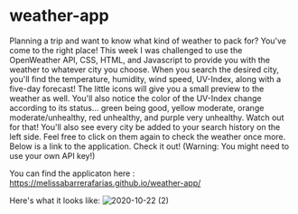 # weather-app
Planning a trip and want to know what kind of weather to pack for? You've come to the right place! This week I was challenged to use the OpenWeather API, CSS, HTML, and Javascript 
to provide you with the weather to whatever city you choose. When you search the desired city, you'll find the temperature, humidity, wind speed, UV-Index, along with a five-day 
forecast! The little icons will give you a small preview to the weather as well. You'll also notice the color of the UV-Index change according to its status... green being good, yellow moderate, orange moderate/unhealthy, red unhealthy, and purple very unhealthy. Watch out for that! You'll also see every city be added to your search history on the left side. Feel free to click on them again to check the weather once more. Below is a link to the application. Check it out! (Warning: You might need to use your own API key!)

You can find the applicaton here : https://melissabarrerafarias.github.io/weather-app/

Here's what it looks like: 
![2020-10-22 (2)](https://user-images.githubusercontent.com/70250490/96956117-299cbb80-14ac-11eb-8e5b-512322770677.png)


